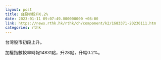 ```yaml
---
layout: post
title: 台股初段升0.2%
date: 2023-01-11 09:07:49.000000000 +08:00
link: https://news.rthk.hk/rthk/ch/component/k2/1683371-20230111.htm
categories: rthk
---
```


台灣股市初段上升。

加權指數較早時報14831點，升28點，升幅0.2%。
